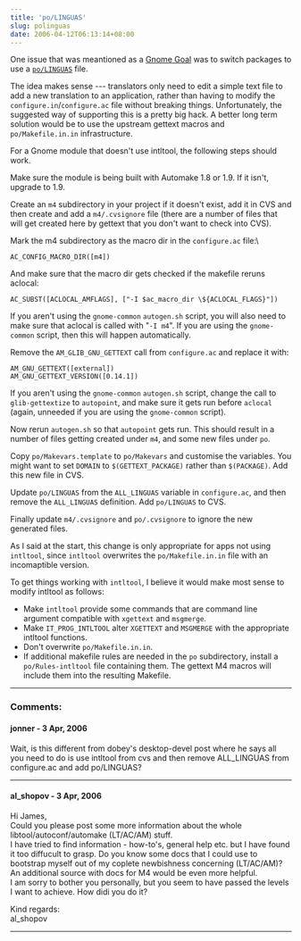 ```yaml
---
title: 'po/LINGUAS'
slug: polinguas
date: 2006-04-12T06:13:14+08:00
---
```


One issue that was meantioned as a [Gnome
Goal](http://live.gnome.org/GnomeGoals) was to switch packages to use a
[`po/LINGUAS`](http://live.gnome.org/GnomeGoals/PoLinguas) file.

The idea makes sense --- translators only need to edit a simple text
file to add a new translation to an application, rather than having to
modify the `configure.in`/`configure.ac` file without breaking things.
Unfortunately, the suggested way of supporting this is a pretty big
hack. A better long term solution would be to use the upstream gettext
macros and `po/Makefile.in.in` infrastructure.

For a Gnome module that doesn\'t use intltool, the following steps
should work.

Make sure the module is being built with Automake 1.8 or 1.9. If it
isn\'t, upgrade to 1.9.

Create an `m4` subdirectory in your project if it doesn\'t exist, add it
in CVS and then create and add a `m4/.cvsignore` file (there are a
number of files that will get created here by gettext that you don\'t
want to check into CVS).

Mark the m4 subdirectory as the macro dir in the `configure.ac` file:\

    AC_CONFIG_MACRO_DIR([m4])

And make sure that the macro dir gets checked if the makefile reruns
aclocal:

    AC_SUBST([ACLOCAL_AMFLAGS], ["-I $ac_macro_dir \${ACLOCAL_FLAGS}"])

If you aren\'t using the `gnome-common` `autogen.sh` script, you will
also need to make sure that aclocal is called with \"`-I m4`\".  If
you are using the `gnome-common` script, then this will happen
automatically.

Remove the `AM_GLIB_GNU_GETTEXT` call from `configure.ac` and replace
it with:

    AM_GNU_GETTEXT([external])
    AM_GNU_GETTEXT_VERSION([0.14.1])

If you aren\'t using the `gnome-common` `autogen.sh` script, change
the call to `glib-gettextize` to `autopoint`, and make sure it gets
run before `aclocal` (again, unneeded if you are using the
`gnome-common` script).

Now rerun `autogen.sh` so that `autopoint` gets run. This should
result in a number of files getting created under `m4`, and some new
files under `po`.

Copy `po/Makevars.template` to `po/Makevars` and customise the
variables. You might want to set `DOMAIN` to `$(GETTEXT_PACKAGE)`
rather than `$(PACKAGE)`. Add this new file in CVS.

Update `po/LINGUAS` from the `ALL_LINGUAS` variable in `configure.ac`,
and then remove the `ALL_LINGUAS` definition. Add `po/LINGUAS` to CVS.

Finally update `m4/.cvsignore` and `po/.cvsignore` to ignore the new
generated files.

As I said at the start, this change is only appropriate for apps not
using `intltool`, since `intltool` overwrites the `po/Makefile.in.in`
file with an incomaptible version.

To get things working with `intltool`, I believe it would make most
sense to modify intltool as follows:

-   Make `intltool` provide some commands that are command line
    argument compatible with `xgettext` and `msgmerge`.
-   Make `IT_PROG_INTLTOOL` alter `XGETTEXT` and `MSGMERGE` with
    the appropriate intltool functions.
-   Don\'t overwrite `po/Makefile.in.in`.
-   If additional makefile rules are needed in the `po`
    subdirectory, install a `po/Rules-intltool` file containing
    them. The gettext M4 macros will include them into the
    resulting Makefile.

---
### Comments:
#### jonner - <time datetime="2006-04-12 21:44:50">3 Apr, 2006</time>

Wait, is this different from dobey\'s desktop-devel post where he says
all you need to do is use intltool from cvs and then remove ALL\_LINGUAS
from configure.ac and add po/LINGUAS?

---
#### al_shopov - <time datetime="2006-04-12 22:07:15">3 Apr, 2006</time>

Hi James,\
Could you please post some more information about the whole
libtool/autoconf/automake (LT/AC/AM) stuff.\
I have tried to find information - how-to\'s, general help etc. but I
have found it too diffucult to grasp. Do you know some docs that I could
use to bootstrap myself out of my coplete newbishness concerning
(LT/AC/AM)?\
An additional source with docs for M4 would be even more helpful.\
I am sorry to bother you personally, but you seem to have passed the
levels I want to achieve. How didi you do it?

Kind regards:\
al\_shopov

---
